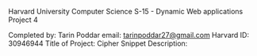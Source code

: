 Harvard University
Computer Science S-15 - Dynamic Web applications
Project 4

Completed by: Tarin Poddar
email: tarinpoddar27@gmail.com
Harvard ID: 30946944
Title of Project: Cipher Snippet
Description: 